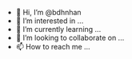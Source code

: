 - 👋 Hi, I’m @bdhnhan
- 👀 I’m interested in ...
- 🌱 I’m currently learning ...
- 💞️ I’m looking to collaborate on ...
- 📫 How to reach me ...

<!---
bdhnhan/bdhnhan is a ✨ special ✨ repository because its `README.md` (this file) appears on your GitHub profile.
You can click the Preview link to take a look at your changes.
--->

